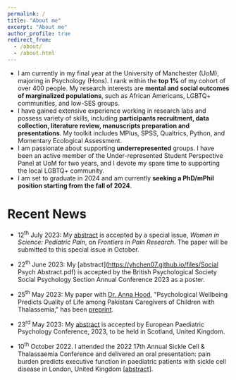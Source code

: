 ```yaml
---
permalink: /
title: "About me"
excerpt: "About me"
author_profile: true
redirect_from: 
  - /about/
  - /about.html
---
```

<!--
<p align="center">
  <img src="https://gitxuy.github.io//files/XuY.jpg?raw=true" alt="Photo" style="width: 450px;"/>
</p>
-->
* I am currently in my final year at the University of Manchester (UoM), majoring in Psychology (Hons). I rank within the **top 1%** of my cohort of over 400 people. My research interests are **mental and social outcomes of marginalized populations**, such as African Americans, LGBTQ+ communities, and low-SES groups. 
* I have gained extensive experience working in research labs and possess variety of skills, including **participants recruitment, data collection, literature review, manuscripts preparation and presentations**. My toolkit includes MPlus, SPSS, Qualtrics, Python, and Momentary Ecological Assessment.
* I am passionate about supporting **underrepresented** groups. I have been an active member of the Under-represented Student Perspective Panel at UoM for two years, and I devote my spare time to supporting the local LGBTQ+ community.
* I am set to graduate in 2024 and am currently **seeking a PhD/mPhil position starting from the fall of 2024**.

# Recent News
* 12<sup>th</sup> July 2023: My [abstract](https://yhchen07.github.io/files/Frontiers_IPESCA_abstract_new.pdf) is accepted by a special issue, *Women in Science: Pediatric Pain*, on *Frontiers in Pain Research*. The paper will be submitted to this special issue in October. 

* 22<sup>th</sup> June 2023: My [abstract](https://yhchen07.github.io/files/Social Psych Abstract.pdf) is accepted by the British Psychological Society Social Psychology Section Annual Conference 2023 as a poster.
  
* 25<sup>th</sup> May 2023: My paper with [Dr. Anna Hood](https://research.manchester.ac.uk/en/persons/anna.hood), "Psychological Wellbeing Predicts Quality of Life among Pakistani Caregivers of Children with Thalassemia," has been [preprint](https://europepmc.org/article/ppr/ppr666556). 

* 23<sup>rd</sup> May 2023:  My [abstract](https://yhchen07.github.io/files/1_EPPC.pdf) is accepted by European Paediatric Psychology Conference, 2023, to be held in Scotland, United Kingdom.

* 10<sup>th</sup> October 2022. I attended the 2022 17th Annual Sickle Cell & Thalassaemia Conference and delivered an oral presentation: pain burden predicts executive function in paediatric patients with sickle cell disease in London, United Kingdom [[abstract]](https://www.ncbi.nlm.nih.gov/pmc/articles/PMC10112594/).
